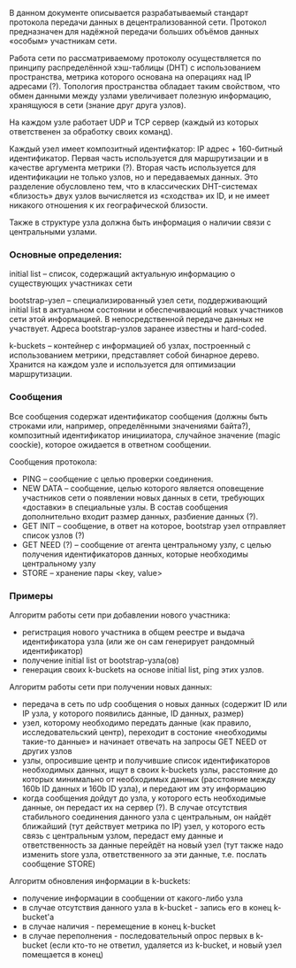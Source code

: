 В данном документе описывается разрабатываемый стандарт протокола передачи данных в децентрализованной сети. Протокол предназначен для надёжной передачи больших объёмов данных «особым» участникам сети.

Работа сети по рассматриваемому протоколу осуществляется по принципу распределённой хэш-таблицы (DHT) с использованием пространства, метрика которого основана на операциях над IP адресами (?). Топология пространства обладает таким свойством, что обмен данными между узлами увеличивает полезную информацию, хранящуюся в сети (знание друг друга узлов).

На каждом узле работает UDP и TCP сервер (каждый из которых ответственен за обработку своих команд).

Каждый узел имеет композитный идентифкатор: IP адрес + 160-битный идентификатор. Первая часть используется для маршрутизации и в качестве аргумента метрики (?). Вторая часть используется для идентификации не только узлов, но и передаваемых данных. Это разделение обусловлено тем, что в классических DHT-системах «близость» двух узлов вычисляется из «сходства» их ID, и не имеет никакого отношения к их географической близости.

Также в структуре узла должна быть информация о наличии связи с центральными узлами.

### Основные определения:

initial list – список, содержащий актуальную информацию о существующих участниках сети

bootstrap-узел – специализированный узел сети, поддерживающий initial list в актуальном состоянии и обеспечивающий новых участников сети этой информацией. В непосредственной передаче данных не участвует. Адреса bootstrap-узлов заранее известны и hard-coded.

k-buckets – контейнер с информацией об узлах, построенный с использованием метрики, представляет собой бинарное дерево. Хранится на каждом узле и используется для оптимизации маршрутизации.

### Сообщения

Все сообщения содержат идентификатор сообщения (должны быть строками или, например, определёнными значениями байта?), композитный идентификатор иницииатора, случайное значение (magic coockie), которое ожидается в ответном сообщении.

Сообщения протокола:

- PING – сообщение с целью проверки соединения.
- NEW DATA – сообщение, целью которого является оповещение участников сети о появлении новых данных в сети, требующих «доставки» в специальные узлы. В состав сообщения дополнительно входит размер данных, разбиение данных (?).
- GET INIT – сообщение, в ответ на которое, bootstrap узел отправляет список узлов (?)
- GET NEED (?) – сообщение от агента центральному узлу, с целью получения идентификаторов данных, которые необходимы центральному узлу
- STORE – хранение пары <key, value>

### Примеры

Алгоритм работы сети при добавлении нового участника:
- регистрация нового участника в общем реестре и выдача идентификатора узла (или же он сам генерирует рандомный идентификатор)
- получение initial list от bootstrap-узла(ов)
- генерация своих k-buckets на основе initial list, ping этих узлов.

Алгоритм работы сети при получении новых данных:
- передача в сеть по udp сообщения о новых данных (содержит ID или IP узла, у которого появились данные, ID данных, размер)
- узел, которому необходимо передать данные (как правило, исследовательский центр), переходит в состоние «необходимы такие-то данные» и начинает отвечать на запросы GET NEED от других узлов
- узлы, опросившие центр и получившие список идентификаторов необходимых данных, ищут в своих k-buckets узлы, расстояние до которых минимально от необходимых данных (расстояние между 160b ID данных и 160b ID узла), и передают им эту информацию
- когда сообщения дойдут до узла, у которого есть необходимые данные, он передаст их на сервер (?). В случае отсутствия стабильного соединения данного узла с центральным, он найдёт ближайший (тут действует метрика по IP) узел, у которого есть связь с центральным узлом, передаст ему данные и ответственность за данные перейдёт на новый узел (тут также надо изменить store узла, ответственного за эти данные, т.е. послать сообщение STORE)

Алгоритм обновления информации в k-buckets:
- получение информации в сообщении от какого-либо узла
- в случае отсутствия данного узла в k-bucket - запись его в конец k-bucket'a
- в случае наличия - перемещение в конец k-bucket
- в случае переполнения - последовательный опрос первых в k-bucket (если кто-то не ответил, удаляется из k-bucket, и новый узел помещается в конец)

